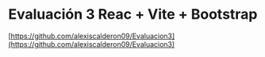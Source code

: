# Evaluación 3 Reac + Vite + Bootstrap

[https://github.com/alexiscalderon09/Evaluacion3](https://github.com/alexiscalderon09/Evaluacion3)
